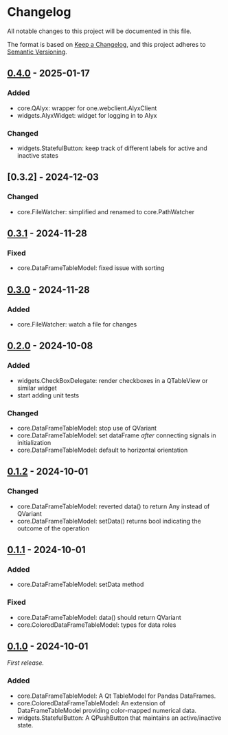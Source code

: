 Changelog
=========

All notable changes to this project will be documented in this file.

The format is based on [Keep a Changelog](https://keepachangelog.com/en/1.1.0/),
and this project adheres to [Semantic Versioning](https://semver.org/spec/v2.0.0.html).

## [0.4.0] - 2025-01-17

### Added

- core.QAlyx: wrapper for one.webclient.AlyxClient
- widgets.AlyxWidget: widget for logging in to Alyx

### Changed

- widgets.StatefulButton: keep track of different labels for active and 
  inactive states


## [0.3.2] - 2024-12-03

### Changed

- core.FileWatcher: simplified and renamed to core.PathWatcher

## [0.3.1] - 2024-11-28

### Fixed

- core.DataFrameTableModel: fixed issue with sorting

## [0.3.0] - 2024-11-28

### Added

- core.FileWatcher: watch a file for changes

## [0.2.0] - 2024-10-08

### Added

- widgets.CheckBoxDelegate: render checkboxes in a QTableView or similar widget
- start adding unit tests

### Changed

- core.DataFrameTableModel: stop use of QVariant
- core.DataFrameTableModel: set dataFrame _after_ connecting signals in 
  initialization
- core.DataFrameTableModel: default to horizontal orientation

## [0.1.2] - 2024-10-01

### Changed

- core.DataFrameTableModel: reverted data() to return Any instead of QVariant
- core.DataFrameTableModel: setData() returns bool indicating the outcome of 
  the operation

## [0.1.1] - 2024-10-01

### Added

- core.DataFrameTableModel: setData method

### Fixed

- core.DataFrameTableModel: data() should return QVariant
- core.ColoredDataFrameTableModel: types for data roles


## [0.1.0] - 2024-10-01

_First release._

### Added

- core.DataFrameTableModel: A Qt TableModel for Pandas DataFrames.
- core.ColoredDataFrameTableModel: An extension of DataFrameTableModel 
  providing color-mapped numerical data.
- widgets.StatefulButton: A QPushButton that maintains an active/inactive state.

[0.4.0]: https://github.com/int-brain-lab/iblqt/releases/tag/v0.4.0
[0.3.1]: https://github.com/int-brain-lab/iblqt/releases/tag/v0.3.1
[0.3.0]: https://github.com/int-brain-lab/iblqt/releases/tag/v0.3.0
[0.2.0]: https://github.com/int-brain-lab/iblqt/releases/tag/v0.2.0
[0.1.2]: https://github.com/int-brain-lab/iblqt/releases/tag/v0.1.2
[0.1.1]: https://github.com/int-brain-lab/iblqt/releases/tag/v0.1.1
[0.1.0]: https://github.com/int-brain-lab/iblqt/releases/tag/v0.1.0
